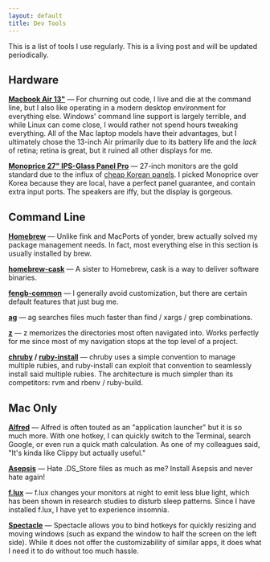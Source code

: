 ```yaml
---
layout: default
title: Dev Tools
---
```

This is a list of tools I use regularly.  This is a living post and will be
updated periodically.

## Hardware
**[Macbook Air 13"](https://www.apple.com/macbook-air/)** &mdash;
For churning out code, I live and die at the command line, but I also like
operating in a modern desktop environment for everything else.  Windows' command
line support is largely terrible, and while Linux can come close, I would rather
not spend hours tweaking everything.  All of the Mac laptop models have their
advantages, but I ultimately chose the 13-inch Air primarily due to its battery
life and the *lack* of retina; retina is great, but it ruined all other displays
for me.

**[Monoprice 27" IPS-Glass Panel Pro](http://www.monoprice.com/Product?p_id=10489)** &mdash;
27-inch monitors are the gold standard due to the influx of
[cheap Korean panels](http://www.codinghorror.com/blog/2012/07/the-ips-lcd-revolution.html).
I picked Monoprice over Korea because they are local, have a perfect panel
guarantee, and contain extra input ports.  The speakers are iffy, but the
display is gorgeous.

## Command Line
**[Homebrew](http://brew.sh/)** &mdash;
Unlike fink and MacPorts of yonder, brew actually solved my package management
needs.  In fact, most everything else in this section is usually installed by
brew.

**[homebrew-cask](https://github.com/phinze/homebrew-cask)** &mdash;
A sister to Homebrew, cask is a way to deliver software binaries.

**[fengb-common](https://github.com/fengb/common)** &mdash;
I generally avoid customization, but there are certain default features that
just bug me.

**[ag](https://github.com/ggreer/the_silver_searcher)** &mdash;
ag searches files much faster than find / xargs / grep combinations.

**[z](https://github.com/rupa/z)** &mdash;
z memorizes the directories most often navigated into.  Works perfectly for me
since most of my navigation stops at the top level of a project.

**[chruby](https://github.com/postmodern/chruby) / [ruby-install](https://github.com/postmodern/ruby-install)** &mdash;
chruby uses a simple convention to manage multiple rubies, and ruby-install
can exploit that convention to seamlessly install said multiple rubies.  The
architecture is much simpler than its competitors: rvm and rbenv / ruby-build.

## Mac Only
**[Alfred](http://www.alfredapp.com/)** &mdash;
Alfred is often touted as an "application launcher" but it is so much more.
With one hotkey, I can quickly switch to the Terminal, search Google, or even
run a quick math calculation.  As one of my colleagues said, "It's kinda like
Clippy but actually useful."

**[Asepsis](http://asepsis.binaryage.com/)** &mdash;
Hate .DS_Store files as much as me?  Install Asepsis and never hate again!

**[f.lux](http://justgetflux.com/)** &mdash;
f.lux changes your monitors at night to emit less blue light, which has been
shown in research studies to disturb sleep patterns.  Since I have installed
f.lux, I have yet to experience insomnia.

**[Spectacle](http://spectacleapp.com/)** &mdash;
Spectacle allows you to bind hotkeys for quickly resizing and moving windows
(such as expand the window to half the screen on the left side).  While it does
not offer the customizability of similar apps, it does what I need it to do
without too much hassle.
